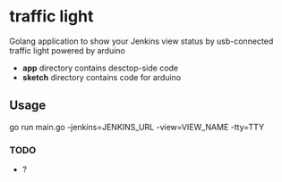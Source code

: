 # traffic light
Golang application to show your Jenkins view status by usb-connected traffic light powered by arduino
- **app** directory contains desctop-side code
- **sketch** directory contains code for arduino

## Usage
go run main.go -jenkins=JENKINS_URL -view=VIEW_NAME -tty=TTY

### TODO
- ?
